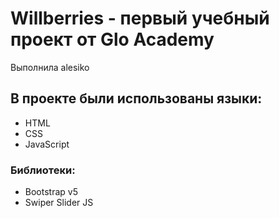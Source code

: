 # Willberries - первый учебный проект от Glo Academy
 Выполнила alesiko
 ## В проекте были использованы языки:
 - HTML
 - CSS
 - JavaScript
 ### Библиотеки:
- Bootstrap v5
 - Swiper Slider JS
